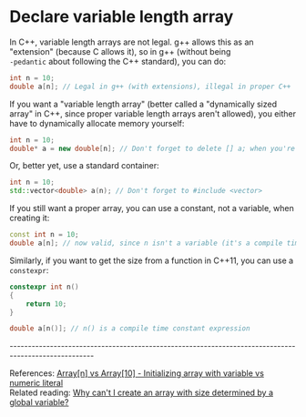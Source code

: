 # Declare variable length array

In C++, variable length arrays are not legal. g++ allows this as an "extension" (because C allows it), so in g++ (without being\
`-pedantic` about following the C++ standard), you can do:

```cpp
int n = 10;
double a[n]; // Legal in g++ (with extensions), illegal in proper C++
```

If you want a "variable length array" (better called a "dynamically sized array" in C++, since proper variable length arrays aren't allowed), you either have to dynamically allocate memory yourself:

```cpp
int n = 10;
double* a = new double[n]; // Don't forget to delete [] a; when you're done!
```

Or, better yet, use a standard container:

```cpp
int n = 10;
std::vector<double> a(n); // Don't forget to #include <vector>
```

If you still want a proper array, you can use a constant, not a variable, when creating it:

```cpp
const int n = 10;
double a[n]; // now valid, since n isn't a variable (it's a compile time constant)
```

Similarly, if you want to get the size from a function in C++11, you can use a `constexpr`:

```cpp
constexpr int n()
{
    return 10;
}

double a[n()]; // n() is a compile time constant expression
```

\-----------------------------------------------------------------------------------------------------

References: [Array\[n\] vs Array\[10\] - Initializing array with variable vs numeric literal](https://stackoverflow.com/questions/15013077/arrayn-vs-array10-initializing-array-with-variable-vs-numeric-literal)\
Related reading: [Why can't I create an array with size determined by a global variable?](https://stackoverflow.com/questions/2427336/why-cant-i-create-an-array-with-size-determined-by-a-global-variable)
